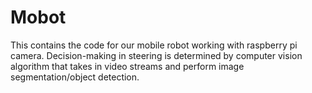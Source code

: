 # Mobot
This contains the code for our mobile robot working with raspberry pi camera. Decision-making in steering is determined by computer vision algorithm that takes in video streams and perform image segmentation/object detection. 
